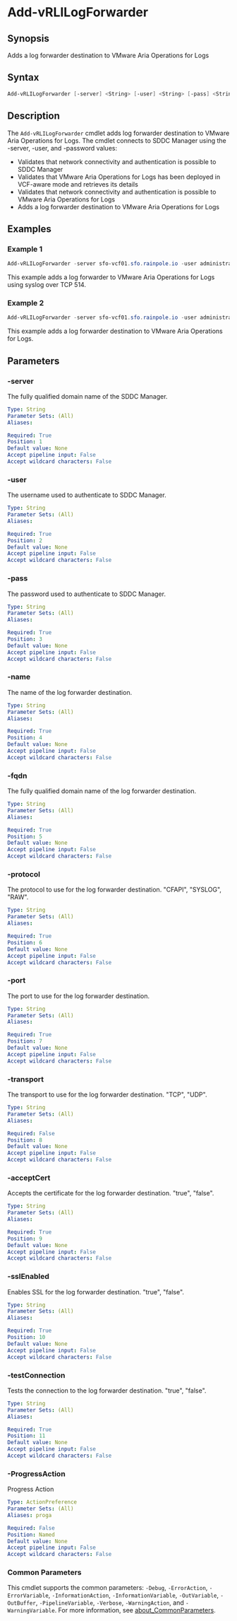 # Add-vRLILogForwarder

## Synopsis

Adds a log forwarder destination to VMware Aria Operations for Logs

## Syntax

```powershell
Add-vRLILogForwarder [-server] <String> [-user] <String> [-pass] <String> [-name] <String> [-fqdn] <String> [-protocol] <String> [-port] <String> [[-transport] <String>] [-acceptCert] <String> [-sslEnabled] <String> [-testConnection] <String> [-ProgressAction <ActionPreference>] [<CommonParameters>]
```

## Description

The `Add-vRLILogForwarder` cmdlet adds log forwarder destination to VMware Aria Operations for Logs.
The cmdlet connects to SDDC Manager using the -server, -user, and -password values:

- Validates that network connectivity and authentication is possible to SDDC Manager
- Validates that VMware Aria Operations for Logs has been deployed in VCF-aware mode and retrieves its details
- Validates that network connectivity and authentication is possible to VMware Aria Operations for Logs
- Adds a log forwarder destination to VMware Aria Operations for Logs

## Examples

### Example 1

```powershell
Add-vRLILogForwarder -server sfo-vcf01.sfo.rainpole.io -user administrator@vsphere.local -pass VMw@re1! -name "SFO to LAX" -fqdn lax-vrli01.lax.rainpole.io -protocol SYSLOG -port 514 -transport TCP -acceptCert false -sslEnabled false -testConnection false
```

This example adds a log forwarder to VMware Aria Operations for Logs using syslog over TCP 514.

### Example 2

```powershell
Add-vRLILogForwarder -server sfo-vcf01.sfo.rainpole.io -user administrator@vsphere.local -pass VMw@re1! -name "SFO to LAX" -fqdn lax-vrli01.lax.rainpole.io -protocol CFAPI -port 9543 -acceptCert true -sslEnabled true -testConnection true
```

This example adds a log forwarder destination to VMware Aria Operations for Logs.

## Parameters

### -server

The fully qualified domain name of the SDDC Manager.

```yaml
Type: String
Parameter Sets: (All)
Aliases:

Required: True
Position: 1
Default value: None
Accept pipeline input: False
Accept wildcard characters: False
```

### -user

The username used to authenticate to SDDC Manager.

```yaml
Type: String
Parameter Sets: (All)
Aliases:

Required: True
Position: 2
Default value: None
Accept pipeline input: False
Accept wildcard characters: False
```

### -pass

The password used to authenticate to SDDC Manager.

```yaml
Type: String
Parameter Sets: (All)
Aliases:

Required: True
Position: 3
Default value: None
Accept pipeline input: False
Accept wildcard characters: False
```

### -name

The name of the log forwarder destination.

```yaml
Type: String
Parameter Sets: (All)
Aliases:

Required: True
Position: 4
Default value: None
Accept pipeline input: False
Accept wildcard characters: False
```

### -fqdn

The fully qualified domain name of the log forwarder destination.

```yaml
Type: String
Parameter Sets: (All)
Aliases:

Required: True
Position: 5
Default value: None
Accept pipeline input: False
Accept wildcard characters: False
```

### -protocol

The protocol to use for the log forwarder destination.
"CFAPI", "SYSLOG", "RAW".

```yaml
Type: String
Parameter Sets: (All)
Aliases:

Required: True
Position: 6
Default value: None
Accept pipeline input: False
Accept wildcard characters: False
```

### -port

The port to use for the log forwarder destination.

```yaml
Type: String
Parameter Sets: (All)
Aliases:

Required: True
Position: 7
Default value: None
Accept pipeline input: False
Accept wildcard characters: False
```

### -transport

The transport to use for the log forwarder destination.
"TCP", "UDP".

```yaml
Type: String
Parameter Sets: (All)
Aliases:

Required: False
Position: 8
Default value: None
Accept pipeline input: False
Accept wildcard characters: False
```

### -acceptCert

Accepts the certificate for the log forwarder destination.
"true", "false".

```yaml
Type: String
Parameter Sets: (All)
Aliases:

Required: True
Position: 9
Default value: None
Accept pipeline input: False
Accept wildcard characters: False
```

### -sslEnabled

Enables SSL for the log forwarder destination.
"true", "false".

```yaml
Type: String
Parameter Sets: (All)
Aliases:

Required: True
Position: 10
Default value: None
Accept pipeline input: False
Accept wildcard characters: False
```

### -testConnection

Tests the connection to the log forwarder destination.
"true", "false".

```yaml
Type: String
Parameter Sets: (All)
Aliases:

Required: True
Position: 11
Default value: None
Accept pipeline input: False
Accept wildcard characters: False
```

### -ProgressAction

Progress Action

```yaml
Type: ActionPreference
Parameter Sets: (All)
Aliases: proga

Required: False
Position: Named
Default value: None
Accept pipeline input: False
Accept wildcard characters: False
```

### Common Parameters

This cmdlet supports the common parameters: `-Debug`, `-ErrorAction`, `-ErrorVariable`, `-InformationAction`, `-InformationVariable`, `-OutVariable`, `-OutBuffer`, `-PipelineVariable`, `-Verbose`, `-WarningAction`, and `-WarningVariable`. For more information, see [about_CommonParameters](http://go.microsoft.com/fwlink/?LinkID=113216).
